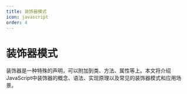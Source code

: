 ```yaml
---
title: 装饰器模式
icon: javascript
order: 4
---
```


# 装饰器模式

装饰器是一种特殊的声明，可以附加到类、方法、属性等上。本文将介绍JavaScript中装饰器的概念、语法、实现原理以及常见的装饰器模式和应用场景。

